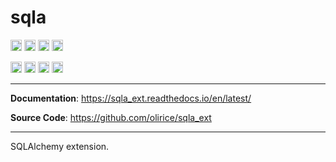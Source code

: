 # sqla

<p>

<a href="https://github.com/olirice/sqla_ext/actions"><img src="https://github.com/olirice/sqla_ext/workflows/Tests/badge.svg" alt="Tests" height="18"></a>
<a href="https://sqla_ext.readthedocs.io/en/latest/?badge=latest"><img src="https://readthedocs.org/projects/sqla_ext/badge/?version=latest" alt="Tests" height="18"></a>
<a href="https://codecov.io/gh/olirice/sqla_ext"><img src="https://codecov.io/gh/olirice/sqla_ext/branch/master/graph/badge.svg" height="18"></a>
<a href="https://github.com/psf/black">
        <img src="https://img.shields.io/badge/code%20style-black-000000.svg" alt="Codestyle Black" height="18">
    </a>
</p>

<p>
    <a href="https://www.python.org/downloads/"><img src="https://img.shields.io/badge/python-3.6+-blue.svg" alt="Python version" height="18"></a>
  <a href="https://badge.fury.io/py/sqla_ext"><img src="https://badge.fury.io/py/sqla_ext.svg" alt="PyPI version" height="18"></a>
    <a href="https://github.com/olirice/sqla_ext/blob/master/LICENSE"><img src="https://img.shields.io/pypi/l/markdown-subtemplate.svg" alt="License" height="18"></a>
    <a href="https://pypi.org/project/sqla_ext/"><img src="https://img.shields.io/pypi/dm/sqla_ext.svg" alt="Download count" height="18"></a>
</p>

---

**Documentation**: <a href="https://sqla_ext.readthedocs.io/en/latest/" target="_blank">https://sqla_ext.readthedocs.io/en/latest/</a>

**Source Code**: <a href="https://github.com/olirice/sqla_ext" target="_blank">https://github.com/olirice/sqla_ext</a>

---

SQLAlchemy extension.
